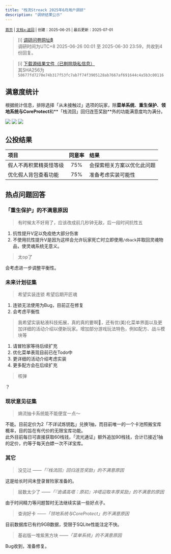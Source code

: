 ```yaml
---
title: "栈流Streack 2025年6月用户调研"
description: "调研结果公示"
---
```

<small id="old_menu"><a href="/Streack/">首页</a> | <a href="/Streack/doc/">文档</a></small><small><a href="../../">←返回</a> |
 创建：2025-06-25 | 最后更新：2025-07-01</small><br>

> [i] [调研问卷网址฿](https://wj.qq.com/s2/22395825/n6st/)<br>
> 调研时间为UTC+8 2025-06-26 00:01 至 2025-06-30 23:59，共收到4份回复。

> [i] [下载源结果文件（已剔除隐私信息）](./58677fd7270e74b317f53fc7ab7f74f3905128ab7667af691644c4a5b3c00116.csv)<br>其SHA256为`58677fd7270e74b317f53fc7ab7f74f3905128ab7667af691644c4a5b3c00116`

## 满意度统计

根据统计信息，排除选择「从未接触过」选项的玩家，除**菜单系统**、**重生保护**、**领地系统与CoreProtect**和**「栈流回」回归连签奖励**外的功能满意度均为满分。

![](https://s21.ax1x.com/2025/06/30/pVukYtI.jpg)
![](https://s21.ax1x.com/2025/06/30/pVuk87d.jpg)
![](https://s21.ax1x.com/2025/06/30/pVukJAA.jpg)

## 公投结果

| 项目 | 同意率 | 结果 |
|:-|:-:|:-|
| 假人不再积累精英怪等级 | 75% | 会探索相关方案以优化此问题 |
| 优化假人背包查看功能 | 75% | 准备考虑实装可能性 |

## 热点问题回答

### 「重生保护」的不满意原因

> 有时候太不好用了，应该改成前几秒钟无敌，后一段时间抗性五

1. 抗性提升V足以免疫绝大部分伤害
2. 不使用抗性提升V是因为这样会允许玩家死亡时立即使用`/dback`并取回灵魂物品，使灵魂系统无意义。

> 太op了

会考虑进一步调整平衡性。

### 未来计划征集

> 希望实装连锁 希望后期开匠魂

1. 连锁无法使用为Bug，目前正在修复
2. 会考虑平衡性

> 我希望实装粘液科技拓展，真的真的要啊🙂，还有优(美)化菜单界面以及更加详细的活动介绍以便新玩家。增加部分游戏玩法特色，例如配方、战斗模块等

1. 请冒险家等待后续扩充
2. 优化菜单表现目前已在Todo中
3. 更详细的活动介绍考虑实装
4. 更多配方会在后续扩充

> 核弹

？

### 现状意见征集

> 熵流抽卡系统能不能便宜一点～

不能。目前定价为2「不详试炼钥匙」兑换1抽，而目前唯一的一个卡池照搬宝库概率，目的旨在有代价的无限宝库功能。<br>
此外目前每日可直接获取60栈钱，「流光通证」额外追加90栈钱，合计已接近1抽的定价，约等于每天白嫖一次不详宝库。

### 其它

> 没见过
> *——「『栈流回』回归连签奖励」的不满意原因*

这是给长时间未登录冒险家准备的。

> 层数太少了
> *——「『诡谲高塔：原初』冲塔迎取丰厚奖励」的不满意的原因*

由于时间精力等问题暂时无法继续实装一些好点子。

> 查询好卡
> *——「领地系统与CoreProtect」的不满意原因*

目前数据库已有约9GB数据，受限于SQLite性能注定不快。

> 基岩版一堆紫黑方块
> *——「菜单系统」的不满意原因*

Bug收到，准备修复。

<script src="https://rs.kdxiaoyi.top/res/scripts/js/sober@1.0.6.min.js"></script><script src="https://kdxiaoyi.top/Streack/_page/js/pmd.js"></script><script src="https://rs.kdxiaoyi.top/res/scripts/js/pmd-reRender.min.js"></script>
